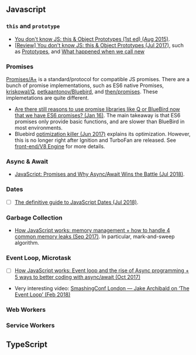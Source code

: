 ## Javascript


### `this` and `prototype`
* [You don't know JS: this & Object Prototypes (1st ed) (Aug 2015)](https://github.com/getify/You-Dont-Know-JS/tree/1st-ed/this%20%26%20object%20prototypes).
* [[Review] You don't know JS: this & Object Prototypes (Jul 2017)](http://blog.ifyouseewendy.com/blog/2017/07/03/review-you-dont-know-js-this-and-object-prototypes), such as [Prototypes](http://blog.ifyouseewendy.com/blog/2017/07/03/review-you-dont-know-js-this-and-object-prototypes/#prototypes), and [What happened when we call new](http://blog.ifyouseewendy.com/blog/2017/07/03/review-you-dont-know-js-this-and-object-prototypes/#what-happened-when-we-callnew-)

### Promises
[Promises/A+](https://promisesaplus.com/) is a standard/protocol for compatible JS promises. There are a bunch of promise implementations, such as ES6 native Promises, [kriskowal/Q](https://github.com/kriskowal/q/blob/v1/design/README.md), [petkaantonov/Bluebird](https://github.com/petkaantonov/bluebird), and [then/promises](https://github.com/then/promise/blob/master/src/core.js). These implemetations are quite different.
* [Are there still reasons to use promise libraries like Q or BlueBird now that we have ES6 promises? (Jan 16)](https://stackoverflow.com/questions/34960886/are-there-still-reasons-to-use-promise-libraries-like-q-or-bluebird-now-that-we/34961040). The main takeaway is that ES6 promises only provide basic functions, and are slower than BlueBird in most environments.
* Bluebird [optimization killer (Jun 2017)](https://github.com/petkaantonov/bluebird/wiki/Optimization-killers) explains its optimization. However, this is no longer right after Ignition and TurboFan are released. See [front-end/V8 Engine](../front-end.md) for more details.

### Async & Await
* [JavaScript: Promises and Why Async/Await Wins the Battle (Jul 2018)](https://dev.to/nickparsons/javascript-promises-and-why-asyncawait-wins-the-battle-1g8a).

### Dates
- [ ] [The definitive guide to JavaScript Dates (Jul 2018)](https://flaviocopes.com/javascript-dates/).

### Garbage Collection
* [How JavaScript works: memory management + how to handle 4 common memory leaks (Sep 2017)](https://blog.sessionstack.com/how-javascript-works-memory-management-how-to-handle-4-common-memory-leaks-3f28b94cfbec). In particular, mark-and-sweep algorithm.

### Event Loop, Microtask
- [ ] [How JavaScript works: Event loop and the rise of Async programming + 5 ways to better coding with async/await (Oct 2017)](https://blog.sessionstack.com/how-javascript-works-event-loop-and-the-rise-of-async-programming-5-ways-to-better-coding-with-2f077c4438b5)
- Very interesting video: [SmashingConf London — Jake Archibald on ‘The Event Loop’ (Feb 2018)](https://vimeo.com/254947206)

### Web Workers


### Service Workers



## TypeScript
